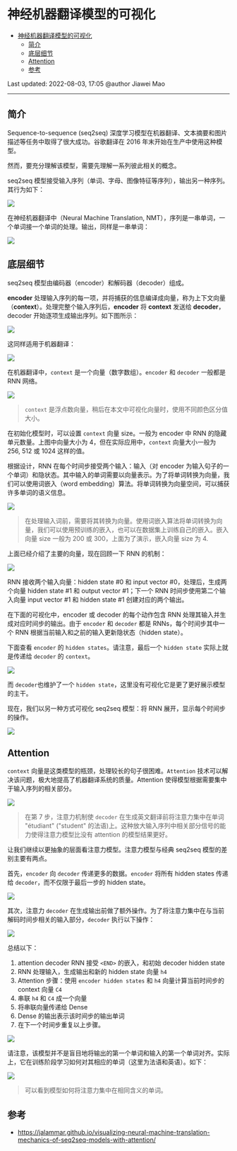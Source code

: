 # 神经机器翻译模型的可视化

- [神经机器翻译模型的可视化](#神经机器翻译模型的可视化)
  - [简介](#简介)
  - [底层细节](#底层细节)
  - [Attention](#attention)
  - [参考](#参考)

Last updated: 2022-08-03, 17:05
@author Jiawei Mao
***

## 简介

Sequence-to-sequence (seq2seq) 深度学习模型在机器翻译、文本摘要和图片描述等任务中取得了很大成功。谷歌翻译在 2016 年末开始在生产中使用这种模型。

然而，要充分理解该模型，需要先理解一系列彼此相关的概念。

seq2seq 模型接受输入序列（单词、字母、图像特征等序列），输出另一种序列。其行为如下：

![](images/seq2seq_1.gif)

在神经机器翻译中（Neural Machine Translation, NMT），序列是一串单词，一个单词接一个单词的处理。输出，同样是一串单词：

![](images/seq2seq_2.gif)

## 底层细节

seq2seq 模型由编码器（encoder）和解码器（decoder）组成。

**encoder** 处理输入序列的每一项，并将捕获的信息编译成向量，称为上下文向量（**context**）。处理完整个输入序列后，**encoder** 将 **context** 发送给 **decoder**，decoder 开始逐项生成输出序列。如下图所示：

![](images/seq2seq_3.gif)

这同样适用于机器翻译：

![](images/seq2seq_4.gif)

在机器翻译中，`context` 是一个向量（数字数组）。`encoder` 和 `decoder` 一般都是 RNN 网络。

![](images/2022-08-03-15-57-32.png)

> `context` 是浮点数向量，稍后在本文中可视化向量时，使用不同颜色区分值大小。

在初始化模型时，可以设置 `context` 向量 size。一般为 encoder 中 RNN 的隐藏单元数量。上图中向量大小为 4，但在实际应用中，`context` 向量大小一般为 256, 512 或 1024 这样的值。

根据设计，RNN 在每个时间步接受两个输入：输入（对 encoder 为输入句子的一个单词）和隐状态。其中输入的单词需要以向量表示。为了将单词转换为向量，我们可以使用词嵌入（word embedding）算法。将单词转换为向量空间，可以捕获许多单词的语义信息。

![](images/2022-08-03-16-05-24.png)

> 在处理输入词前，需要将其转换为向量。使用词嵌入算法将单词转换为向量，我们可以使用预训练的嵌入，也可以在数据集上训练自己的嵌入。嵌入向量 size 一般为 200 或 300，上面为了演示，嵌入向量 size 为 4.

上面已经介绍了主要的向量，现在回顾一下 RNN 的机制：

![](images/rnn_1.gif)

RNN 接收两个输入向量：hidden state #0 和 input vector #0，处理后，生成两个向量 hidden state #1 和 output vector #1；下一个 RNN 时间步使用第二个输入向量 input vector #1 和 hidden state #1 创建对应的两个输出。

在下面的可视化中，encoder 或 decoder 的每个动作包含 RNN 处理其输入并生成对应时间步的输出。由于 `encoder` 和 `decoder` 都是 RNNs，每个时间步其中一个 RNN 根据当前输入和之前的输入更新隐状态（hidden state）。

下面查看 `encoder` 的 `hidden states`。请注意，最后一个 `hidden state` 实际上就是传递给 `decoder` 的 `context`。

![](images/seq2seq_5.gif)

而 `decoder`也维护了一个 `hidden state`，这里没有可视化它是更了更好展示模型的主干。

现在，我们以另一种方式可视化 seq2seq 模型：将 RNN 展开，显示每个时间步的操作。

![](images/seq2seq_6.gif)

## Attention

`context` 向量是这类模型的瓶颈，处理较长的句子很困难。`Attention` 技术可以解决该问题，极大地提高了机器翻译系统的质量。Attention 使得模型根据需要集中于输入序列的相关部分。

![](images/2022-08-03-16-33-35.png)

> 在第 7 步，注意力机制使 `decoder` 在生成英文翻译前将注意力集中在单词 "étudiant" ("student" 的法语)上。这种放大输入序列中相关部分信号的能力使得注意力模型比没有 attention 的模型结果更好。

让我们继续以更抽象的层面看注意力模型。注意力模型与经典 seq2seq 模型的差别主要有两点。

首先，`encoder` 向 `decoder` 传递更多的数据。`encoder` 将所有 hidden states 传递给 `decoder`，而不仅限于最后一步的 hidden state。

![](images/seq2seq_7.gif)

其次，注意力 `decoder` 在生成输出前做了额外操作。为了将注意力集中在与当前解码时间步相关的输入部分，`decoder` 执行以下操作：

![](images/attention_process.gif)

总结以下：

1. attention decoder RNN 接受 `<END>` 的嵌入，和初始 decoder hidden state
2. RNN 处理输入，生成输出和新的 hidden state 向量 `h4`
3. Attention 步骤：使用 `encoder hidden states` 和 `h4` 向量计算当前时间步的 context 向量 `C4`
4. 串联 `h4` 和 `C4` 成一个向量
5. 将串联向量传递给 Dense
6. Dense 的输出表示该时间步的输出单词
7. 在下一个时间步重复以上步骤。

![](images/attention_tensor_dance.gif)

请注意，该模型并不是盲目地将输出的第一个单词和输入的第一个单词对齐。实际上，它在训练阶段学习如何对其相应的单词（这里为法语和英语）。如下：

![](images/2022-08-03-17-02-48.png)

> 可以看到模型如何将注意力集中在相同含义的单词。

## 参考

- https://jalammar.github.io/visualizing-neural-machine-translation-mechanics-of-seq2seq-models-with-attention/
